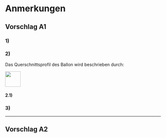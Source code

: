 # Anmerkungen
## Vorschlag A1

### **1)**

### **2)**

Das Querschnittsprofil des Ballon wird beschrieben durch:

<img src="http://latex.codecogs.com/svg.latex?f(x)=%5Cfrac{x}{4}%5Csqrt{20-x}=%5Cfrac{1}{4}%5Csqrt{20x^2-x^3}" border="0" height="50"/>

#### **2.1)**

### **3)**

---

## Vorschlag A2
